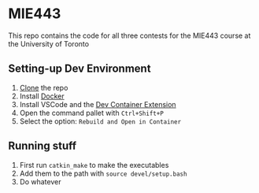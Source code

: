 # MIE443

This repo contains the code for all three contests for the MIE443 course at the University of Toronto

## Setting-up Dev Environment

1. [Clone](https://docs.github.com/en/repositories/creating-and-managing-repositories/cloning-a-repository#cloning-a-repository) the repo
2. Install [Docker](https://www.docker.com/)
3. Install VSCode and the [Dev Container Extension](vscode:extension/ms-vscode-remote.remote-containers)
4. Open the command pallet with `Ctrl+Shift+P`
5. Select the option: `Rebuild and Open in Container`

## Running stuff

1. First run `catkin_make` to make the executables
2. Add them to the path with `source devel/setup.bash`
3. Do whatever
